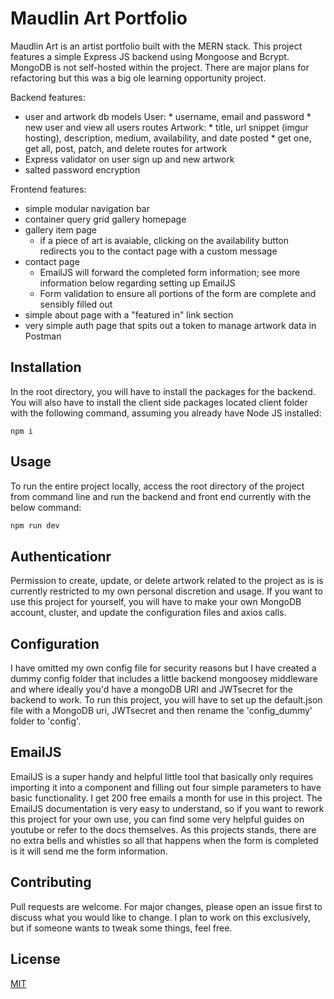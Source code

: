 # Maudlin Art Portfolio

Maudlin Art is an artist portfolio built with the MERN stack. This project features a simple Express JS backend using Mongoose and Bcrypt. MongoDB is not self-hosted within the project. There are major plans for refactoring but this was a big ole learning opportunity project.

Backend features:
* user and artwork db models
    User:
      * username, email and password
      * new user and view all users routes
    Artwork:
      * title, url snippet (imgur hosting), description, medium, availability, and date posted
      * get one, get all, post, patch, and delete routes for artwork
* Express validator on user sign up and new artwork
* salted password encryption

Frontend features:
* simple modular navigation bar
* container query grid gallery homepage
* gallery item page
  * if a piece of art is avaiable, clicking on the availability button redirects you to the contact page with a custom message
* contact page
  * EmailJS will forward the completed form information; see more information below regarding setting up EmailJS
  * Form validation to ensure all portions of the form are complete and sensibly filled out
* simple about page with a "featured in" link section
* very simple auth page that spits out a token to manage artwork data in Postman

## Installation

In the root directory, you will have to install the packages for the backend. You will also have to install the client side packages located client folder with the following command, assuming you already have Node JS installed:

```
npm i
```

## Usage

To run the entire project locally, access the root directory of the project from command line and run the backend and front end currently with the below command:

```bash
npm run dev
```

## Authenticationr

Permission to create, update, or delete artwork related to the project as is is currently restricted to my own personal discretion and usage. If you want to use this project for yourself, you will have to make your own MongoDB account, cluster, and update the configuration files and axios calls.

## Configuration

I have omitted my own config file for security reasons but I have created a dummy config folder that includes a little backend mongoosey middleware and where ideally you'd have a mongoDB URI and JWTsecret for the backend to work. To run this project, you will have to set up the default.json file with a MongoDB uri, JWTsecret and then rename the 'config_dummy' folder to 'config'.

## EmailJS

EmailJS is a super handy and helpful little tool that basically only requires importing it into a component and filling out four simple parameters to have basic functionality. I get 200 free emails a month for use in this project. The EmailJS documentation is very easy to understand, so if you want to rework this project for your own use, you can find some very helpful guides on youtube or refer to the docs themselves. As this projects stands, there are no extra bells and whistles so all that happens when the form is completed is it will send me the form information.

## Contributing
Pull requests are welcome. For major changes, please open an issue first to discuss what you would like to change. I plan to work on this exclusively, but if someone wants to tweak some things, feel free.

## License
[MIT](https://choosealicense.com/licenses/mit/)